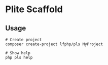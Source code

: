 # Plite Scaffold

## Usage
```shell
# Create project
composer create-project lfphp/pls MyProject

# Show help
php pls help
```
